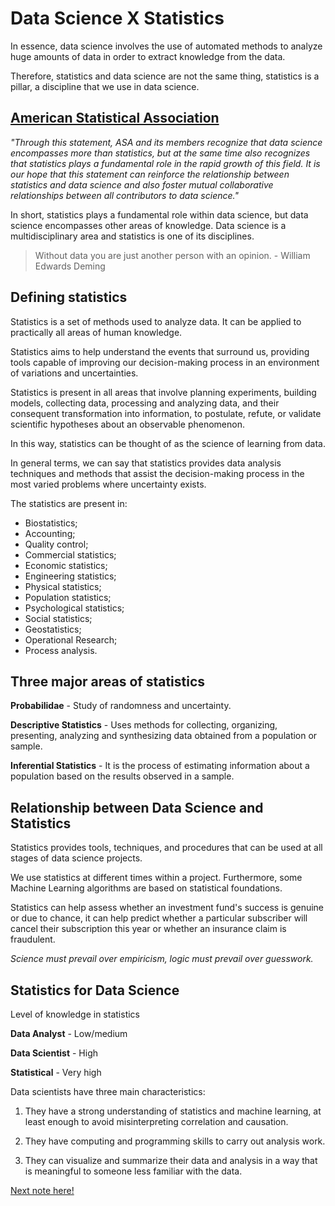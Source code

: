 # Data Science X Statistics

In essence, data science involves the use of automated methods to analyze huge amounts of data in order to extract knowledge from the data.

Therefore, statistics and data science are not the same thing, statistics is a pillar, a discipline that we use in data science.

## [American Statistical Association](https://www.amstat.org/)

*"Through this statement, ASA and its members recognize that data science encompasses more than statistics, but at the same time also recognizes that statistics plays a fundamental role in the rapid growth of this field. It is our hope that this statement can reinforce the relationship between statistics and data science and also foster mutual collaborative relationships between all contributors to data science."*

In short, statistics plays a fundamental role within data science, but data science encompasses other areas of knowledge. Data science is a multidisciplinary area and statistics is one of its disciplines.

> Without data you are just another person with an opinion. - William Edwards Deming

## Defining statistics

Statistics is a set of methods used to analyze data. It can be applied to practically all areas of human knowledge.

Statistics aims to help understand the events that surround us, providing tools capable of improving our decision-making process in an environment of variations and uncertainties.

Statistics is present in all areas that involve planning experiments, building models, collecting data, processing and analyzing data, and their consequent transformation into information, to postulate, refute, or validate scientific hypotheses about an observable phenomenon.

In this way, statistics can be thought of as the science of learning from data.

In general terms, we can say that statistics provides data analysis techniques and methods that assist the decision-making process in the most varied problems where uncertainty exists.

The statistics are present in:

- Biostatistics;
- Accounting;
- Quality control;
- Commercial statistics;
- Economic statistics;
- Engineering statistics;
- Physical statistics;
- Population statistics;
- Psychological statistics;
- Social statistics;
- Geostatistics;
- Operational Research;
- Process analysis.

## Three major areas of statistics

**Probabilidae** - Study of randomness and uncertainty.

**Descriptive Statistics** - Uses methods for collecting, organizing, presenting, analyzing and synthesizing data obtained from a population or sample.

**Inferential Statistics** - It is the process of estimating information about a population based on the results observed in a sample.

## Relationship between Data Science and Statistics

Statistics provides tools, techniques, and procedures that can be used at all stages of data science projects.

We use statistics at different times within a project. Furthermore, some Machine Learning algorithms are based on statistical foundations.

Statistics can help assess whether an investment fund's success is genuine or due to chance, it can help predict whether a particular subscriber will cancel their subscription this year or whether an insurance claim is fraudulent.

*Science must prevail over empiricism, logic must prevail over guesswork.*

## Statistics for Data Science

Level of knowledge in statistics

**Data Analyst** - Low/medium

**Data Scientist** - High

**Statistical** - Very high

Data scientists have three main characteristics:

1. They have a strong understanding of statistics and machine learning, at least enough to avoid misinterpreting correlation and causation.

2. They have computing and programming skills to carry out analysis work.

3. They can visualize and summarize their data and analysis in a way that is meaningful to someone less familiar with the data.

[Next note here!]()